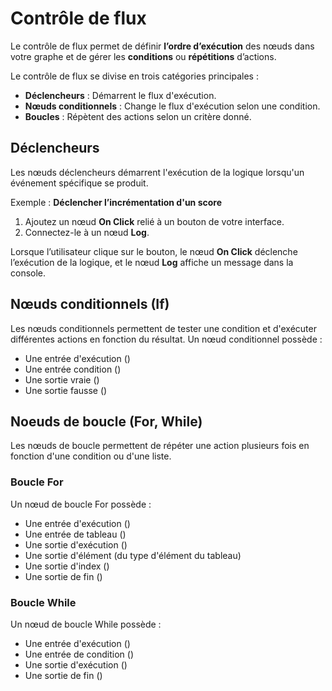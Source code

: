 <script setup lang="ts">
import {LEditorConsoleValue, LEditorConsoleType} from "@luna-park/editor";
import {LogicType} from "@luna-park/logicnodes";
</script>

# Contrôle de flux

Le contrôle de flux permet de définir **l’ordre d’exécution** des nœuds dans votre graphe et de gérer les **conditions** ou **répétitions** d’actions.

Le contrôle de flux se divise en trois catégories principales :
- **Déclencheurs** : Démarrent le flux d'exécution.
- **Nœuds conditionnels** : Change le flux d'exécution selon une condition.
- **Boucles** : Répètent des actions selon un critère donné.

## Déclencheurs

Les nœuds déclencheurs démarrent l'exécution de la logique lorsqu'un événement spécifique se produit.

Exemple : **Déclencher l’incrémentation d'un score**

1. Ajoutez un nœud **On Click** relié à un bouton de votre interface.
2. Connectez-le à un nœud **Log**.

Lorsque l’utilisateur clique sur le bouton, le nœud **On Click** déclenche l’exécution de la logique, et le nœud **Log** affiche un message dans la console.

## Nœuds conditionnels (If)

Les nœuds conditionnels permettent de tester une condition et d'exécuter différentes actions en fonction du résultat.
Un nœud conditionnel possède :
- Une entrée d'exécution (<LEditorConsoleType :schema="LogicType.exec()" />)
- Une entrée condition (<LEditorConsoleType :schema="LogicType.boolean()" />)
- Une sortie vraie (<LEditorConsoleType :schema="LogicType.exec()" />)
- Une sortie fausse (<LEditorConsoleType :schema="LogicType.exec()" />)


## Noeuds de boucle (For, While)

Les nœuds de boucle permettent de répéter une action plusieurs fois en fonction d'une condition ou d'une liste.

### Boucle For

Un nœud de boucle For possède :
- Une entrée d'exécution (<LEditorConsoleType :schema="LogicType.exec()" />)
- Une entrée de tableau (<LEditorConsoleType :schema="LogicType.array(LogicType.unknown())" />)
- Une sortie d'exécution (<LEditorConsoleType :schema="LogicType.exec()" />)
- Une sortie d'élément (du type d'élément du tableau)
- Une sortie d'index (<LEditorConsoleType :schema="LogicType.number()" />)
- Une sortie de fin (<LEditorConsoleType :schema="LogicType.exec()" />)

### Boucle While

Un nœud de boucle While possède :
- Une entrée d'exécution (<LEditorConsoleType :schema="LogicType.exec()" />)
- Une entrée de condition (<LEditorConsoleType :schema="LogicType.boolean()" />)
- Une sortie d'exécution (<LEditorConsoleType :schema="LogicType.exec()" />)
- Une sortie de fin (<LEditorConsoleType :schema="LogicType.exec()" />)
